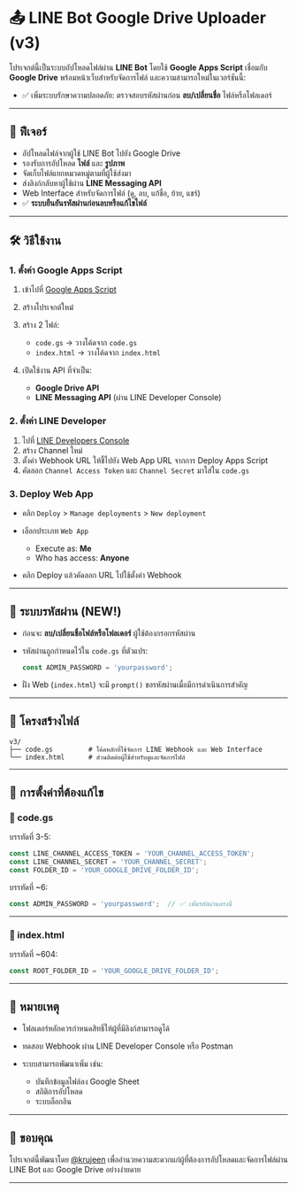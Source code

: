 # 📤 LINE Bot Google Drive Uploader (v3)

โปรเจกต์นี้เป็นระบบอัปโหลดไฟล์ผ่าน **LINE Bot** โดยใช้ **Google Apps Script** เชื่อมกับ **Google Drive** พร้อมหน้าเว็บสำหรับจัดการไฟล์ และความสามารถใหม่ในเวอร์ชันนี้:

* ✅ เพิ่มระบบรักษาความปลอดภัย: ตรวจสอบรหัสผ่านก่อน **ลบ/เปลี่ยนชื่อ** ไฟล์หรือโฟลเดอร์

---

## 🚀 ฟีเจอร์

* อัปโหลดไฟล์จากผู้ใช้ LINE Bot ไปยัง Google Drive
* รองรับการอัปโหลด **ไฟล์** และ **รูปภาพ**
* จัดเก็บไฟล์แยกหมวดหมู่ตามที่ผู้ใช้ส่งมา
* ส่งลิงก์กลับหาผู้ใช้ผ่าน **LINE Messaging API**
* Web Interface สำหรับจัดการไฟล์ (ดู, ลบ, แก้ชื่อ, ย้าย, แชร์)
* ✅ **ระบบยืนยันรหัสผ่านก่อนลบหรือแก้ไขไฟล์**

---

## 🛠️ วิธีใช้งาน

### 1. ตั้งค่า Google Apps Script

1. เข้าไปที่ [Google Apps Script](https://script.google.com/)

2. สร้างโปรเจกต์ใหม่

3. สร้าง 2 ไฟล์:

   * `code.gs` → วางโค้ดจาก `code.gs`
   * `index.html` → วางโค้ดจาก `index.html`

4. เปิดใช้งาน API ที่จำเป็น:

   * **Google Drive API**
   * **LINE Messaging API** (ผ่าน LINE Developer Console)

### 2. ตั้งค่า LINE Developer

1. ไปที่ [LINE Developers Console](https://developers.line.biz/)
2. สร้าง Channel ใหม่
3. ตั้งค่า Webhook URL ให้ชี้ไปยัง Web App URL จากการ Deploy Apps Script
4. คัดลอก `Channel Access Token` และ `Channel Secret` มาใส่ใน `code.gs`

### 3. Deploy Web App

* คลิก `Deploy` > `Manage deployments` > `New deployment`
* เลือกประเภท `Web App`

  * Execute as: **Me**
  * Who has access: **Anyone**
* คลิก Deploy แล้วคัดลอก URL ไปใช้ตั้งค่า Webhook

---

## 🔐 ระบบรหัสผ่าน (NEW!)

* ก่อนจะ **ลบ/เปลี่ยนชื่อไฟล์หรือโฟลเดอร์** ผู้ใช้ต้องกรอกรหัสผ่าน
* รหัสผ่านถูกกำหนดไว้ใน `code.gs` ที่ตัวแปร:

  ```js
  const ADMIN_PASSWORD = 'yourpassword';
  ```
* ฝั่ง Web (`index.html`) จะมี `prompt()` ขอรหัสผ่านเมื่อมีการดำเนินการสำคัญ

---

## 🧾 โครงสร้างไฟล์

```
v3/
├── code.gs         # โค้ดหลักที่ใช้จัดการ LINE Webhook และ Web Interface
└── index.html      # ส่วนติดต่อผู้ใช้สำหรับดูและจัดการไฟล์
```

---

## 🔧 การตั้งค่าที่ต้องแก้ไข

### 🔹 code.gs

บรรทัดที่ 3-5:

```js
const LINE_CHANNEL_ACCESS_TOKEN = 'YOUR_CHANNEL_ACCESS_TOKEN';
const LINE_CHANNEL_SECRET = 'YOUR_CHANNEL_SECRET';
const FOLDER_ID = 'YOUR_GOOGLE_DRIVE_FOLDER_ID';
```

บรรทัดที่ \~6:

```js
const ADMIN_PASSWORD = 'yourpassword';  // ✅ เพิ่มรหัสผ่านตรงนี้
```

---

### 🔹 index.html

บรรทัดที่ \~604:

```js
const ROOT_FOLDER_ID = 'YOUR_GOOGLE_DRIVE_FOLDER_ID';
```

---

## 📌 หมายเหตุ

* โฟลเดอร์หลักควรกำหนดสิทธิ์ให้ผู้ที่มีลิงก์สามารถดูได้
* ทดสอบ Webhook ผ่าน LINE Developer Console หรือ Postman
* ระบบสามารถพัฒนาเพิ่ม เช่น:

  * บันทึกข้อมูลไฟล์ลง Google Sheet
  * สถิติการอัปโหลด
  * ระบบล็อกอิน

---

## 🙏 ขอบคุณ

โปรเจกต์นี้พัฒนาโดย [@krujeen](https://github.com/krujeen) เพื่ออำนวยความสะดวกแก่ผู้ที่ต้องการอัปโหลดและจัดการไฟล์ผ่าน LINE Bot และ Google Drive อย่างง่ายดาย

---
